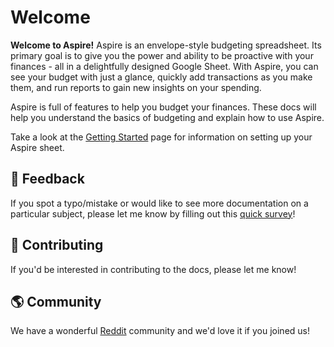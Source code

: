 # Welcome

**Welcome to Aspire!** Aspire is an envelope-style budgeting spreadsheet. Its primary goal is to give you the power and ability to be proactive with your finances - all in a delightfully designed Google Sheet. With Aspire, you can see your budget with just a glance, quickly add transactions as you make them, and run reports to gain new insights on your spending.

Aspire is full of features to help you budget your finances. These docs will help you understand the basics of budgeting and explain how to use Aspire.

Take a look at the [Getting Started](/getting-started) page for information on setting up your Aspire sheet.

## 💬 Feedback

If you spot a typo/mistake or would like to see more documentation on a particular subject, please let me know by filling out this [quick survey](https://forms.gle/zyNBW42bRSv6jSL3A)!

## 🤝 Contributing

If you'd be interested in contributing to the docs, please let me know!

## 🌎 Community

We have a wonderful [Reddit](https://reddit.com/r/aspirebudgeting) community and we'd love it if you joined us!

